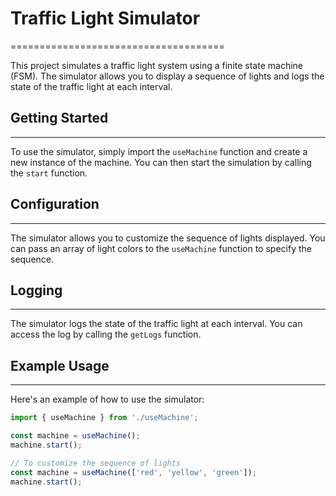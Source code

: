 

# Traffic Light Simulator
=====================================

This project simulates a traffic light system using a finite state machine (FSM). The simulator allows you to display a sequence of lights and logs the state of the traffic light at each interval.

## Getting Started
---------------

To use the simulator, simply import the `useMachine` function and create a new instance of the machine. You can then start the simulation by calling the `start` function.

## Configuration
-------------

The simulator allows you to customize the sequence of lights displayed. You can pass an array of light colors to the `useMachine` function to specify the sequence.

## Logging
------

The simulator logs the state of the traffic light at each interval. You can access the log by calling the `getLogs` function.

## Example Usage
-------------

Here's an example of how to use the simulator:
```javascript
import { useMachine } from './useMachine';

const machine = useMachine();
machine.start();

// To customize the sequence of lights
const machine = useMachine(['red', 'yellow', 'green']);
machine.start();
```